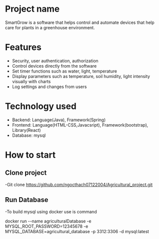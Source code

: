 # Project name

SmartGrow is a software that helps control and automate devices that help care for plants in a greenhouse environment.

# Features

- Security, user authentication, authorization
- Control devices directly from the software
- Set timer functions such as water, light, temperature
- Display parameters such as temperature, soil humidity, light intensity visually with charts
- Log settings and changes from users

# Technology used

- Backend: Language(Java), Framework(Spring)
- Frontend: Language(HTML-CSS,Javacsript), Framework(bootstrap), Library(React)
- Database: mysql

# How to start

## Clone project

-Git clone
https://github.com/ngocthach07122004/Agricultural_project.git

## Run Database

-To build mysql using docker use is command

docker run --name agriculturalDatabase -e MYSQL_ROOT_PASSWORD=12345678 -e MYSQL_DATABASE=agricultural_database -p 3312:3306 -d mysql:latest
